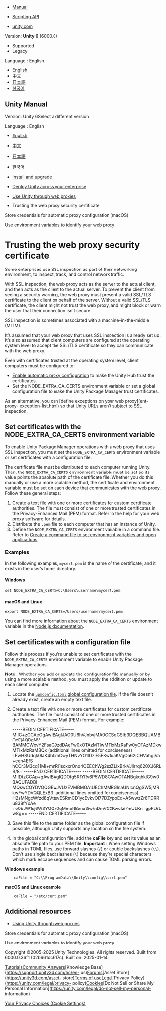 [](https://docs.unity3d.com)

  * [Manual](../Manual/index.html)
  * [Scripting API](../ScriptReference/index.html)

  * [unity.com](https://unity.com/)

Version: **Unity 6** (6000.0)

  * Supported
  * Legacy

Language : English

  * [English](/Manual/ent-proxy-cert-trust.html)
  * [中文](/cn/current/Manual/ent-proxy-cert-trust.html)
  * [日本語](/ja/current/Manual/ent-proxy-cert-trust.html)
  * [한국어](/kr/current/Manual/ent-proxy-cert-trust.html)

[](https://docs.unity3d.com)

## Unity Manual

Version: Unity 6Select a different version

Language : English

  * [English](/Manual/ent-proxy-cert-trust.html)
  * [中文](/cn/current/Manual/ent-proxy-cert-trust.html)
  * [日本語](/ja/current/Manual/ent-proxy-cert-trust.html)
  * [한국어](/kr/current/Manual/ent-proxy-cert-trust.html)

  * [Install and upgrade](install-and-upgrade.html)
  * [Deploy Unity across your enterprise](ent-deployment.html)
  * [Use Unity through web proxies](ent-proxy-autoconfig.html)
  * Trusting the web proxy security certificate

[](ent-proxy-autoconfig-store-mac.html)

Store credentials for automatic proxy configuration (macOS)

[](ent-proxy-env-vars.html)

Use environment variables to identify your web proxy

# Trusting the web proxy security certificate

Some enterprises use SSL inspection as part of their networking environment,
to inspect, track, and control network traffic.

With SSL inspection, the web proxy acts as the server to the actual client,
and then acts as the client to the actual server. To prevent the client from
seeing a security warning, the web proxy must present a valid SSL/TLS
certificate to the client on behalf of the server. Without a valid SSL/TLS
certificate, the client might not trust the web proxy, and might block or warn
the user that their connection isn’t secure.

SSL inspection is sometimes associated with a machine-in-the-middle (MITM).

It’s assumed that your web proxy that uses SSL inspection is already set up.
It’s also assumed that client computers are configured at the operating system
level to accept the SSL/TLS certificate so they can communicate with the web
proxy.

Even with certificates trusted at the operating system level, client computers
must be configured to:

  * [Enable automatic proxy configuration](ent-proxy-autoconfig-enable.html) to make the Unity Hub trust the certificates.
  * Set the NODE_EXTRA_CA_CERTS environment variable or set a global configuration file to make the Unity Package Manager trust certificates.

As an alternative, you can [define exceptions on your web proxy](ent-proxy-
exception-list.html) so that Unity URLs aren’t subject to SSL inspection.

## Set certificates with the NODE_EXTRA_CA_CERTS environment variable

To enable Unity Package Manager operations with a web proxy that uses SSL
inspection, you must set the `NODE_EXTRA_CA_CERTS` environment variable or set
certificates with a configuration file.

The certificate file must be distributed to each computer running Unity. Then,
the `NODE_EXTRA_CA_CERTS` environment variable must be set so its value points
the absolute path of the certificate file. Whether you do this manually or use
a more scalable method, the certificate and environment variable must be set
on each device that communicates with the web proxy. Follow these general
steps:

  1. Create a text file with one or more certificates for custom certificate authorities. The file must consist of one or more trusted certificates in the Privacy-Enhanced Mail (PEM) format. Refer to the help for your web proxy software for details.
  2. Distribute the `.pem` file to each computer that has an instance of Unity.
  3. Define the `NODE_EXTRA_CA_CERTS` environment variable in a command file. Refer to [Create a command file to set environment variables and open applications](ent-proxy-cmd-file.html).

### Examples

In the following examples, `mycert.pem` is the name of the certificate, and it
exists in the user’s home directory.

#### Windows

    
    
    set NODE_EXTRA_CA_CERTS=C:\Users\username\mycert.pem
    

#### macOS and Linux

    
    
    export NODE_EXTRA_CA_CERTS=/Users/username/mycert.pem
    

You can find more information about the `NODE_EXTRA_CA_CERTS` environment
variable in the [Node.js documentation](https://nodejs.org/api/cli.html).

## Set certificates with a configuration file

Follow this process if you’re unable to set certificates with the
`NODE_EXTRA_CA_CERTS` environment variable to enable Unity Package Manager
operations.

**Note** : Whether you add or update the configuration file manually or by
using a more scalable method, you must apply the addition or update to each
client computer.

  1. Locate the [`upmconfig.toml` global configuration file](upm-config.html#upmconfig). If the file doesn’t already exist, create an empty text file.

  2. Create a text file with one or more certificates for custom certificate authorities. The file must consist of one or more trusted certificates in the Privacy-Enhanced Mail (PEM) format. For example:
    
        -----BEGIN CERTIFICATE-----
    MIIC+zCCAeOgAwIBAgIJAO0U6hVJnbvjMA0GCSqGSIb3DQEBBQUAMBQxEjAQBgNV
    BAMMCWxvY2FsaG9zdDAeFw0xOTAzMTIwMTIxMzRaFw0yOTAzMDkwMTIxMzRaMBQx
    (additional lines omitted for conciseness)
    LFwHSUdqk0lJK4b0mCwyTHNvYO1IDziE5EKwfuaKVgOa62iCHVahgIVa+een4EfS
    hCCr3M3cq11Mi+mnRi1scxxrOno4OEEChWg2szZLlxBrkVJllrrq620XJ6RLB/8=
    -----END CERTIFICATE-----
    -----BEGIN CERTIFICATE-----
    MIIDtzCCAp+gAwIBAgIQDOfg5RfYRv6P5WD8G/AwOTANBgkqhkiG9w0BAQUFADBl
    MQswCQYDVQQGEwJVUzEVMBMGA1UEChMMRGlnaUNlcnQgSW5jMRkwFwYDVQQLExB3
    (additional lines omitted for conciseness)
    H2sMNgcWfzd8qVttevESRmCD1ycEvkvOl77DZypoEd+A5wwzZr8TDRRu838fYxAe
    +o0bJW1sj6W3YQGx0qMmoRBxna3iw/nDmVG3KwcIzi7mULKn+gpFL6Lw8g==
    -----END CERTIFICATE-----
    

  3. Save this file to the same folder as the global configuration file if possible, although Unity supports any location on the file system.

  4. In the global configuration file, add the **caFile** key and set its value as an absolute file path to your PEM file. **Important** : When setting Windows paths in TOML files, use forward slashes (`/`) or double backslashes (`\\`). Don’t use single backslashes (`\`) because they’re special characters which mark escape sequences and can cause TOML parsing errors.

**Windows example**

    
        caFile = "C:\\ProgramData\\Unity\\config\\cert.pem"
    

**macOS and Linux example**

    
        caFile = "/etc/cert.pem"
    

## Additional resources

  * [Using Unity through web proxies](ent-proxy-autoconfig.html)

[](ent-proxy-autoconfig-store-mac.html)

Store credentials for automatic proxy configuration (macOS)

[](ent-proxy-env-vars.html)

Use environment variables to identify your web proxy

Copyright ©2005-2025 Unity Technologies. All rights reserved. Built from
6000.0.36f1 (02b661dc617c). Built on: 2025-01-14.

[Tutorials](https://learn.unity.com/)[Community
Answers](https://answers.unity3d.com)[Knowledge
Base](https://support.unity3d.com/hc/en-
us)[Forums](https://forum.unity3d.com)[Asset Store](https://unity3d.com/asset-
store)[Terms of
use](https://docs.unity3d.com/Manual/TermsOfUse.html)[Legal](https://unity.com/legal)[Privacy
Policy](https://unity.com/legal/privacy-
policy)[Cookies](https://unity.com/legal/cookie-policy)[Do Not Sell or Share
My Personal Information](https://unity.com/legal/do-not-sell-my-personal-
information)

[Your Privacy Choices (Cookie Settings)](javascript:void\(0\);)

